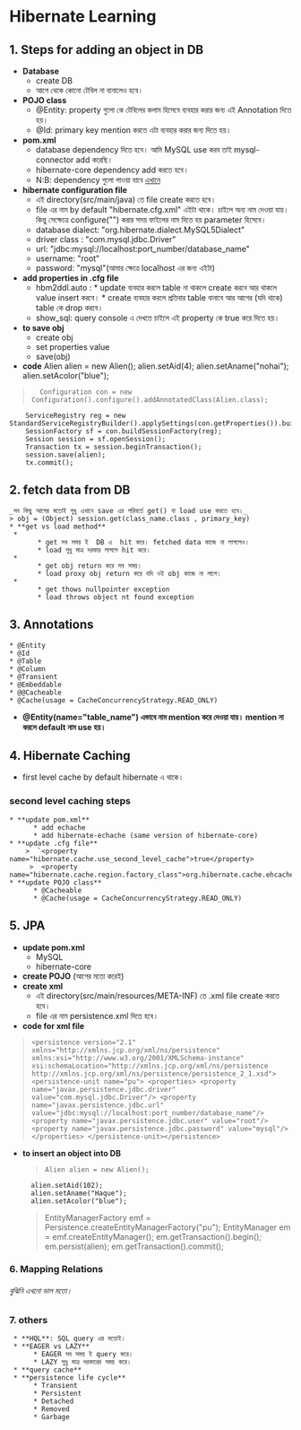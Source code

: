 # Hibernate Learning
## 1. Steps for adding an object in DB
* **Database**
	 * create DB
	 * আগে থেকে কোনো  টেবিল না বানালেও  হবে। 
* **POJO class**
	 * @Entity: property গুলো কে টেবিলের কলাম হিসেবে ব্যবহার করার জন্য এই Annotation দিতে হয়। 
	 * @Id: primary key mention করতে এটা ব্যবহার করার জন্য দিতে হয়। 
* **pom.xml**
	 * database dependency দিতে হবে। আমি MySQL use করব তাই mysql-connector add করেছি। 
	 * hibernate-core dependency add করতে হবে। 
	 * N:B: dependency গুলো পাওয়া যাবে [এখানে](https://mvnrepository.com/)
* **hibernate configuration file**
	 * এই directory(src/main/java) তে  file create করতে হবে। 
	 * file এর নাম by default "hibernate.cfg.xml" এইটা থাকে। চাইলে অন্য নাম দেওয়া যায়। কিন্তু সেক্ষেত্রে configure("") করার সময় ফাইলের নাম দিতে হয় parameter হিসেবে। 
	 * database dialect: "org.hibernate.dialect.MySQL5Dialect"
	 * driver class : "com.mysql.jdbc.Driver"
	 * url: "jdbc:mysql://localhost:port_number/database_name"
	 * username: "root"
	 * password: "mysql"(আমার ক্ষেত্রে localhost এর জন্য এইটা) 
* **add properties in .cfg file**
	 * hbm2ddl.auto : 
		   * update ব্যবহার করলে table না থাকলে create করবে আর থাকলে value insert করবে। 
		   * create ব্যবহার করলে প্রতিবার  table বানাবে আর আগের (যদি থাকে) table কে drop করবে। 
	 * show_sql: query console এ দেখতে চাইলে এই  property কে true করে দিতে হয়। 
* **to save obj**
	 * create obj
	 * set properties value
	 * save(obj)
* **code**
        Alien alien = new Alien();
        alien.setAid(4);
        alien.setAname("nohai"); 
        alien.setAcolor("blue");

>       Configuration con = new Configuration().configure().addAnnotatedClass(Alien.class);
        ServiceRegistry reg = new StandardServiceRegistryBuilder().applySettings(con.getProperties()).build();
        SessionFactory sf = con.buildSessionFactory(reg);
        Session session = sf.openSession();
        Transaction tx = session.beginTransaction();
        session.save(alien);
        tx.commit();
## 2. fetch data from DB
	_সব কিছু আগের মতোই শুধু এখানে save এর পরিবর্তে get() বা load use করতে হবে।_
	> obj = (Object) session.get(class_name.class , primary_key)
	* **get vs load method**
	 * 
		   * get সব সময় ই  DB এ  hit করে। fetched data কাজে না লাগলেও। 
		   * load শুধু মাত্র দরকার লাগলে hit করে। 
	 * 
		   * get obj return করে সব সময়। 
		   * load proxy obj return করে যদি ওই obj কাজে না লাগে। 
	 * 
		   * get thows nullpointer exception
		   * load throws object nt found exception

## 3. Annotations
	* @Entity
	* @Id
	* @Table
	* @Column
	* @Transient
	* @Embeddable
	* @@Cacheable
	* @Cache(usage = CacheConcurrencyStrategy.READ_ONLY)

* **@Entity(name="table_name") এভাবে নাম mention করে দেওয়া যায়। mention না করলে default নাম use হয়।**

## 4. Hibernate Caching
* first level cache by default hibernate এ থাকে। 
### second level caching steps
	* **update pom.xml**
		  * add echache
		  * add hibernate-echache (same version of hibernate-core)
	* **update .cfg file**
		>  `<property name="hibernate.cache.use_second_level_cache">true</property>
		 >  <property name="hibernate.cache.region.factory_class">org.hibernate.cache.ehcache.EhCacheRegionFactory</property>`
	* **update POJO class**
		  * @Cacheable
		  * @Cache(usage = CacheConcurrencyStrategy.READ_ONLY)
## 5. JPA
* **update pom.xml**
	 * MySQL
	 * hibernate-core
* **create POJO** (আগের মতো করেই) 
* **create xml**
	 * এই directory(src/main/resources/META-INF) তে .xml file create করতে হবে। 
	 * file এর নাম persistence.xml দিতে হবে। 
* **code for xml file**
> `<persistence version="2.1"
      xmlns="http://xmlns.jcp.org/xml/ns/persistence" 
      xmlns:xsi="http://www.w3.org/2001/XMLSchema-instance"
      xsi:schemaLocation="http://xmlns.jcp.org/xml/ns/persistence 
      http://xmlns.jcp.org/xml/ns/persistence/persistence_2_1.xsd">
>     <persistence-unit name="pu">
	<properties>
	   <property name="javax.persistence.jdbc.driver" value="com.mysql.jdbc.Driver"/>
	   <property name="javax.persistence.jdbc.url" value="jdbc:mysql://localhost:port_number/database_name"/>
	   <property name="javax.persistence.jdbc.user" value="root"/>
	   <property name="javax.persistence.jdbc.password" value="mysql"/>
	</properties>
      </persistence-unit></persistence>`
* **to insert an object into DB**
  >     Alien alien = new Alien();
    	alien.setAid(102);
    	alien.setAname("Haque");
    	alien.setAcolor("blue");
    	
   > 	EntityManagerFactory emf = Persistence.createEntityManagerFactory("pu");
		EntityManager em = emf.createEntityManager();
		em.getTransaction().begin();
		em.persist(alien);
		em.getTransaction().commit();

### 6. Mapping Relations
###### বুঝিনি এখনো ভাল মতো। 
### 7. others
	 * **HQL**: SQL query এর মতোই। 
	 * **EAGER vs LAZY**
		  * EAGER সব সময় ই query করে। 
		  * LAZY শুধু মাত্র দরকারের সময় করে। 
	 * **query cache**
	 * **persistence life cycle**
		  * Transient
		  * Persistent
		  * Detached
		  * Removed
		  * Garbage


 
